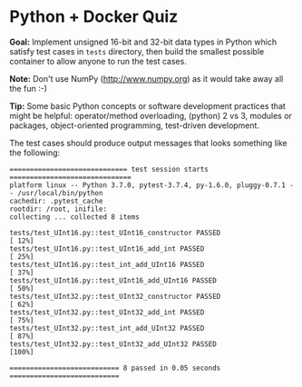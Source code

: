 Python + Docker Quiz
====================

**Goal:** Implement unsigned 16-bit and 32-bit data types in Python which satisfy test cases in `tests` directory, then build the smallest possible container to allow anyone to run the test cases.

**Note:** Don't use NumPy (http://www.numpy.org) as it would take away all the fun :-)

**Tip:** Some basic Python concepts or software development practices that might be helpful: operator/method overloading, (python) 2 vs 3, modules or packages, object-oriented programming, test-driven development.

The test cases should produce output messages that looks something like the following:

```
============================= test session starts ==============================
platform linux -- Python 3.7.0, pytest-3.7.4, py-1.6.0, pluggy-0.7.1 -- /usr/local/bin/python
cachedir: .pytest_cache
rootdir: /root, inifile:
collecting ... collected 8 items

tests/test_UInt16.py::test_UInt16_constructor PASSED                     [ 12%]
tests/test_UInt16.py::test_UInt16_add_int PASSED                         [ 25%]
tests/test_UInt16.py::test_int_add_UInt16 PASSED                         [ 37%]
tests/test_UInt16.py::test_UInt16_add_UInt16 PASSED                      [ 50%]
tests/test_UInt32.py::test_UInt32_constructor PASSED                     [ 62%]
tests/test_UInt32.py::test_UInt32_add_int PASSED                         [ 75%]
tests/test_UInt32.py::test_int_add_UInt32 PASSED                         [ 87%]
tests/test_UInt32.py::test_UInt32_add_UInt32 PASSED                      [100%]

=========================== 8 passed in 0.05 seconds ===========================
```
